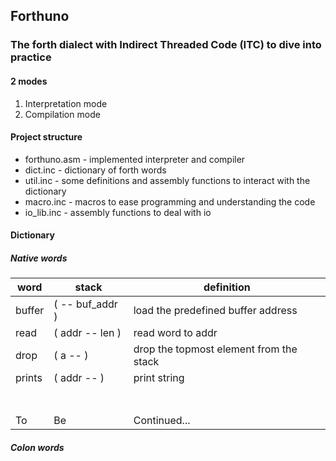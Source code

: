 ## Forthuno
### The forth dialect with Indirect Threaded Code (ITC) to dive into practice

#### 2 modes
1. Interpretation mode
1. Compilation mode

#### Project structure
* forthuno.asm - implemented interpreter and compiler
* dict.inc - dictionary of forth words
* util.inc - some definitions and assembly functions to interact with the dictionary
* macro.inc - macros to ease programming and understanding the code
* io_lib.inc - assembly functions to deal with io

#### Dictionary
##### Native words
| word | stack | definition |
|-|-|-|
| buffer | (  -- buf_addr ) | load the predefined buffer address |
| read | ( addr -- len ) | read word to addr |
| drop | ( a --  ) | drop the topmost element from the stack |
| prints | ( addr --  ) | print string |
|  |  |  |
|  |  |  |
|  |  |  |
|  |  |  |
|  |  |  |
|  |  |  |
|  |  |  |
| To | Be | Continued... |

##### Colon words
